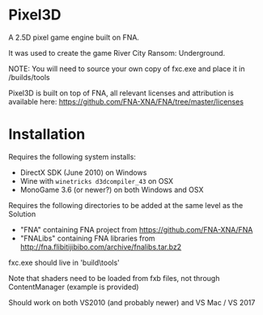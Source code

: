 Pixel3D
=======

A 2.5D pixel game engine built on FNA.

It was used to create the game River City Ransom: Underground.

NOTE: You will need to source your own copy of fxc.exe and place it in /builds/tools

Pixel3D is built on top of FNA, all relevant licenses and attribution is available here:
https://github.com/FNA-XNA/FNA/tree/master/licenses

Installation
============

Requires the following system installs:
- DirectX SDK (June 2010) on Windows
- Wine with `winetricks d3dcompiler_43` on OSX
- MonoGame 3.6 (or newer?) on both Windows and OSX

Requires the following directories to be added at the same level as the Solution
- "FNA" containing FNA project from https://github.com/FNA-XNA/FNA
- "FNALibs" containing FNA libraries from http://fna.flibitijibibo.com/archive/fnalibs.tar.bz2

fxc.exe should live in 'build\tools'

Note that shaders need to be loaded from fxb files, not through ContentManager (example is provided)

Should work on both VS2010 (and probably newer) and VS Mac / VS 2017
